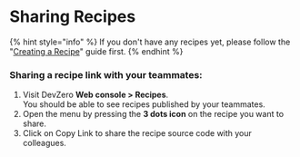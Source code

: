 # Sharing Recipes



{% hint style="info" %}
If you don't have any recipes yet, please follow the "[Creating a Recipe](create-recipe.md)" guide first.
{% endhint %}

### Sharing a recipe link with your teammates:

1. Visit DevZero **Web console > Recipes**.\
   You should be able to see recipes published by your teammates.
2. Open the menu by pressing the **3 dots icon** on the recipe you want to share.
3. Click on Copy Link to share the recipe source code with your colleagues.

<figure><img src="https://devzero.b-cdn.net/copy-recipe.gif" alt=""><figcaption></figcaption></figure>

